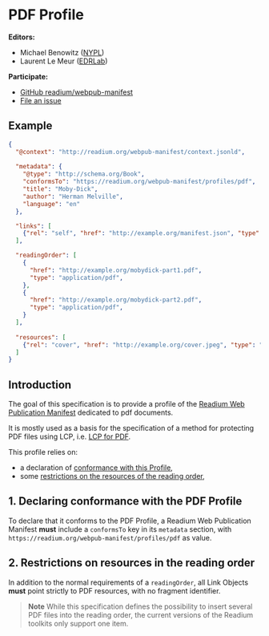 # PDF Profile

**Editors:**

* Michael Benowitz ([NYPL](https://www.nypl.org))
* Laurent Le Meur ([EDRLab](https://www.edrlab.org))

**Participate:**

* [GitHub readium/webpub-manifest](https://github.com/readium/webpub-manifest)
* [File an issue](https://github.com/readium/webpub-manifest/issues)

## Example

```json
{
  "@context": "http://readium.org/webpub-manifest/context.jsonld",
  
  "metadata": {
    "@type": "http://schema.org/Book",
    "conformsTo": "https://readium.org/webpub-manifest/profiles/pdf",
    "title": "Moby-Dick",
    "author": "Herman Melville",
    "language": "en"
  },

  "links": [
    {"rel": "self", "href": "http://example.org/manifest.json", "type": "application/webpub+json"},
  ],

  "readingOrder": [
    {
      "href": "http://example.org/mobydick-part1.pdf", 
      "type": "application/pdf", 
    },
    {
      "href": "http://example.org/mobydick-part2.pdf", 
      "type": "application/pdf", 
    }
  ],
  
  "resources": [
    {"rel": "cover", "href": "http://example.org/cover.jpeg", "type": "image/jpeg", "height": 600, "width": 300}
  ]
}
```

## Introduction

The goal of this specification is to provide a profile of the [Readium Web Publication Manifest](https://readium.org/webpub-manifest) dedicated to pdf documents.

It is mostly used as a basis for the specification of a method for protecting PDF files using LCP, i.e. [LCP for PDF](https://readium.org/lcp-specs/notes/lcp-for-pdf.html). 

This profile relies on:

* a declaration of [conformance with this Profile](#1-declaring-conformance-with-the-pdf-profile),
* some [restrictions on the resources of the reading order](#2-restrictions-on-the-resources-of-the-reading-order),

## 1. Declaring conformance with the PDF Profile

To declare that it conforms to the PDF Profile, a Readium Web Publication Manifest <strong class="rfc">must</strong> include a `conformsTo` key in its `metadata` section, with `https://readium.org/webpub-manifest/profiles/pdf` as value.

## 2. Restrictions on resources in the reading order

In addition to the normal requirements of a `readingOrder`, all Link Objects <strong class="rfc">must</strong> point strictly to PDF resources, with no fragment identifier. 

> **Note**
> While this specification defines the possibility to insert several PDF files into the reading order, the current versions of the Readium toolkits only support one item.
